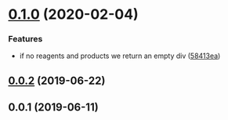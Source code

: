 # [0.1.0](https://github.com/cheminfo/rxn-renderer/compare/v0.0.2...v0.1.0) (2020-02-04)


### Features

* if no reagents and products we return an empty div ([58413ea](https://github.com/cheminfo/rxn-renderer/commit/58413eaa30b87a675be11fa660f930da1bbf2e18))



## [0.0.2](https://github.com/cheminfo/rxn-renderer/compare/v0.0.1...v0.0.2) (2019-06-22)



## 0.0.1 (2019-06-11)



